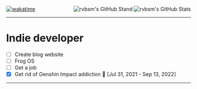 [![wakatime](https://wakatime.com/badge/user/ca55f4a1-d151-444b-806b-5cd1ffecec4a.svg)](https://wakatime.com/@rvbsm)
<img align="right" alt="rvbsm's GitHub Stats" src="https://github-readme-stats.vercel.app/api?username=rvbsm&hide=stars,issues&show_icons=true&count_private=true&include_all_commits=true&title_color=81a1c1&text_color=d4d4d4&icon_color=fff&bg_color=fff0&hide_border=true" unselectable="on" />
<img align="right" alt="rvbsm's GitHub Stand" src="https://github-profile-trophy.vercel.app/?username=rvbsm&theme=darkhub&margin-w=18&column=4&title=Stars,Followers,Commits,Issues&no-frame=true&no-bg=true" unselectable="on" />

---

# Indie developer
- [ ] Create blog website
- [ ] Frog OS
- [ ] Get a job
- [x] Get rid of Genshin Impact addiction 🥲 [Jul 31, 2021 - Sep 13, 2022]

---
